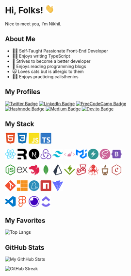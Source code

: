# Hi, Folks! <img src="./assets/images/wave.gif" alt="Wave gif" width="30px" height="30px"/>

Nice to meet you, I'm Nikhil.

## About Me

- 😶‍🌫️ Self-Taught Passionate Front-End Developer
- 🧑‍💻 Enjoys writing TypeScript
- 🎯 Strives to become a better developer
- 📖 Enjoys reading programming blogs
- 🙀 Loves cats but is allergic to them
- 🤸‍♂️ Enjoys practicing calisthenics

## My Profiles

[![Twitter Badge](https://img.shields.io/badge/Twitter-1DA1F2?style=for-the-badge&logo=twitter&logoColor=white)](https://twitter.com/tymnec)
[![LinkedIn Badge](https://img.shields.io/badge/LinkedIn-0077B5?style=for-the-badge&logo=linkedin&logoColor=white)](https://www.linkedin.com/in/tymnec)
[![FreeCodeCamp Badge](https://img.shields.io/badge/Freecodecamp-%23123.svg?&style=for-the-badge&logo=freecodecamp&logoColor=white)](https://www.freecodecamp.org/tymnec)
[![Hashnode Badge](https://img.shields.io/badge/Hashnode-2962FF?style=for-the-badge&logo=hashnode&logoColor=white)](https://hashnode.com/@tymnec)
[![Medium Badge](https://img.shields.io/badge/Medium-12100E?style=for-the-badge&logo=medium&logoColor=white)](https://medium.com/@tymnec)
[![Dev.to Badge](https://img.shields.io/badge/dev.to-0A0A0A?style=for-the-badge&logo=dev.to&logoColor=white)](https://dev.to/tymnec)

## My Stack

<a href="https://html.spec.whatwg.org/" target="_blank" rel="noreferrer"><img src="assets/icons/html.svg" alt="html" width="35" height="35"/></a>
<a href="https://www.w3.org/Style/CSS/Overview.en.html" target="_blank" rel="noreferrer"><img src="assets/icons/css.svg" alt="css" width="35" height="35"/></a>
<a href="https://www.javascript.com" target="_blank" rel="noreferrer"><img src="assets/icons/javascript.svg" alt="javascript" width="35" height="35"/></a>
<a href="https://www.typescriptlang.org" target="_blank" rel="noreferrer"><img src="assets/icons/typescript.svg" alt="typescript" width="35" height="35"/></a>

<a href="https://reactjs.org" target="_blank" rel="noreferrer"><img src="assets/icons/react.svg" alt="react" width="35" height="35"/></a>
<a href="https://remix.run" target="_blank" rel="noreferrer"><img src="assets/icons/remix.svg" alt="remix" width="35" height="35"/></a>
<a href="https://nextjs.org" target="_blank" rel="noreferrer"><img src="assets/icons/nextdotjs.svg" alt="next js" width="35" height="35"/></a>
<a href="https://redux.js.org" target="_blank" rel="noreferrer"><img src="assets/icons/redux.svg" alt="redux" width="35" height="35"/></a>
<a href="https://tailwindcss.com" target="_blank" rel="noreferrer"><img src="assets/icons/tailwind.svg" alt="tailwindcss" width="35" height="35"/></a>
<a href="https://styled-components.com" target="_blank" rel="noreferrer"><img src="assets/icons/styledcomponents.svg" alt="styled components" width="35" height="35"/></a>
<a href="https://mui.com" target="_blank" rel="noreferrer"><img src="assets/icons/mui.svg" alt="material ui" width="35" height="35"/></a>
<a href="https://chakra-ui.com" target="_blank" rel="noreferrer"><img src="assets/icons/chakraui.svg" alt="chakra ui" width="35" height="35"/></a>
<a href="https://sass-lang.com" target="_blank" rel="noreferrer"><img src="assets/icons/sass.svg" alt="sass" width="35" height="35"/></a>
<a href="https://getbootstrap.com" target="_blank" rel="noreferrer"><img src="assets/icons/bootstrap.svg" alt="bootstrap" width="35" height="35"/></a>

<a href="https://nodejs.org" target="_blank" rel="noreferrer"><img src="assets/icons/nodejs.svg" alt="node js" width="35" height="35"/></a>
<a href="https://expressjs.com" target="_blank" rel="noreferrer"><img src="assets/icons/express.svg" alt="express js" width="35" height="35"/></a>
<a href="https://nestjs.com" target="_blank" rel="noreferrer"><img src="assets/icons/nestjs.svg" alt="nest js" width="35" height="35"/></a>
<a href="https://www.mongodb.com" target="_blank" rel="noreferrer"><img src="assets/icons/mongo.svg" alt="mongo db" width="35" height="35"/></a>
<a href="https://prisma.io" target="_blank" rel="noreferrer"><img src="assets/icons/prisma.svg" alt="prisma" width="35" height="35"/></a>
<a href="https://vitest.dev" target="_blank" rel="noreferrer"><img src="assets/icons/vitest.svg" alt="vitest" width="35" height="35"/></a>
<a href="https://jestjs.io" target="_blank" rel="noreferrer"><img src="assets/icons/jest.svg" alt="jest" width="35" height="35"/></a>
<a href="https://testing-library.com" target="_blank" rel="noreferrer"><img src="assets/icons/testinglibrary.svg" alt="testing library" width="35" height="35"/></a>
<a href="https://mochajs.org" target="_blank" rel="noreferrer"><img src="assets/icons/mocha.svg" alt="mocha js" width="35" height="35"/></a>
<a href="https://www.chaijs.com" target="_blank" rel="noreferrer"><img src="assets/icons/chai.svg" alt="chai js" width="35" height="35"/></a>

<a href="https://git-scm.com" target="_blank" rel="noreferrer"><img src="assets/icons/git.svg" alt="git" width="35" height="35"/></a>
<a href="https://pnpm.io" target="_blank" rel="noreferrer"><img src="assets/icons/pnpm.svg" alt="pnpm" width="35" height="35"/></a>
<a href="https://yarnpkg.com" target="_blank" rel="noreferrer"><img src="assets/icons/yarn.svg" alt="yarn" width="35" height="35"/></a>
<a href="https://npmjs.com" target="_blank" rel="noreferrer"><img src="assets/icons/npm.svg" alt="npm" width="35" height="35"/></a>
<a href="https://vitejs.dev" target="_blank" rel="noreferrer"><img src="assets/icons/vite.svg" alt="vite" width="35" height="35"/></a>

<a href="https://code.visualstudio.com" target="_blank" rel="noreferrer"><img src="assets/icons/vscode.svg" alt="visual studio code" width="35" height="35"/></a>
<a href="https://www.figma.com" target="_blank" rel="noreferrer"><img src="assets/icons/figma.svg" alt="figma" width="35" height="35"/></a>
<a href="https://insomnia.rest" target="_blank" rel="noreferrer"><img src="assets/icons/insomnia.svg" alt="insomnia" width="35" height="35"/></a>
<a href="https://clickup.com" target="_blank" rel="noreferrer"><img src="assets/icons/clickup.svg" alt="clickup" width="35" height="35"/></a>

## My Favorites

![Top Langs](https://github-readme-stats.vercel.app/api/top-langs/?username=tymnec&theme=react)

## GitHub Stats

![My GithHub Stats](https://github-readme-stats.vercel.app/api?username=tymnec&show_icons=true&count_private=true&theme=react&custom_title=My%20GithHub%20Stats)

![GitHub Streak](https://streak-stats.demolab.com?user=tymnec&theme=react)